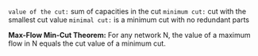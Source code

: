 `value of the cut:` sum of capacities in the cut
`minimum cut:` cut with the smallest cut value
`minimal cut:` is a minimum cut with no redundant parts

**Max-Flow Min-Cut Theorem:** For any network N, the value of a maximum flow in N equals the cut value of a minimum cut.